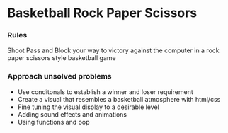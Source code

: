 # Basketball Rock Paper Scissors

### Rules
Shoot Pass and Block your way to victory against the computer in a rock paper scissors style basketball game

### Approach unsolved problems
* Use conditonals to establish a winner and loser requirement
* Create a visual that resembles a basketball atmosphere with html/css
* Fine tuning the visual display to a desirable level
* Adding sound effects and animations 
* Using functions and oop